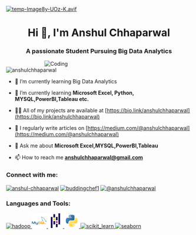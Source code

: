 [![temp-Image8y-UOz-K.avif](https://i.postimg.cc/nhv9CWRR/temp-Image8y-UOz-K.avif)](https://postimg.cc/DSwwNxKL)
<h1 align="center">Hi 👋, I'm Anshul Chhaparwal</h1>
<h3 align="center">A passionate Student Pursuing Big Data Analytics</h3>
<img align="right" alt="Coding" width="400" src="https://camo.githubusercontent.com/0efb551692c8a7613883f4c6fecd09359d30516a7c0dc115388cadad7bdc475a/68747470733a2f2f63686f6f6c732e696e2f77702d636f6e74656e742f75706c6f6164732f646174612d736369656e63652d322d312e676966")


<p align="left"> <img src="https://komarev.com/ghpvc/?username=anshulchhaparwal&label=Profile%20views&color=0e75b6&style=flat" alt="anshulchhaparwal" /> </p>

- 🔭 I’m currently learning Big Data Analytics 

- 🌱 I’m currently learning **Microsoft Excel, Python, MYSQL,PowerBI,Tableau etc.**

- 👨‍💻 All of my projects are available at [https://bio.link/anshulchhaparwal](https://bio.link/anshulchhaparwal)

- 📝 I regularly write articles on [https://medium.com/@anshulchhaparwal](https://medium.com/@anshulchhaparwal)

- 💬 Ask me about **Microsoft Excel,MYSQL,PowerBI,Tableau**

- 📫 How to reach me **anshulchhaparwal@gmail.com**

<h3 align="left">Connect with me:</h3>
<p align="left">
<a href="https://linkedin.com/in/anshul-chhaparwal" target="blank"><img align="center" src="https://raw.githubusercontent.com/rahuldkjain/github-profile-readme-generator/master/src/images/icons/Social/linked-in-alt.svg" alt="anshul-chhaparwal" height="30" width="40" /></a>
<a href="https://instagram.com/buddingchef1" target="blank"><img align="center" src="https://raw.githubusercontent.com/rahuldkjain/github-profile-readme-generator/master/src/images/icons/Social/instagram.svg" alt="buddingchef1" height="30" width="40" /></a>
<a href="https://medium.com/@anshulchhaparwal" target="blank"><img align="center" src="https://raw.githubusercontent.com/rahuldkjain/github-profile-readme-generator/master/src/images/icons/Social/medium.svg" alt="@anshulchhaparwal" height="30" width="40" /></a>
</p>

<h3 align="left">Languages and Tools:</h3>
<p align="left"> <a href="https://hadoop.apache.org/" target="_blank" rel="noreferrer"> <img src="https://www.vectorlogo.zone/logos/apache_hadoop/apache_hadoop-icon.svg" alt="hadoop" width="40" height="40"/> </a> <a href="https://www.mysql.com/" target="_blank" rel="noreferrer"> <img src="https://raw.githubusercontent.com/devicons/devicon/master/icons/mysql/mysql-original-wordmark.svg" alt="mysql" width="40" height="40"/> </a> <a href="https://pandas.pydata.org/" target="_blank" rel="noreferrer"> <img src="https://raw.githubusercontent.com/devicons/devicon/2ae2a900d2f041da66e950e4d48052658d850630/icons/pandas/pandas-original.svg" alt="pandas" width="40" height="40"/> </a> <a href="https://www.python.org" target="_blank" rel="noreferrer"> <img src="https://raw.githubusercontent.com/devicons/devicon/master/icons/python/python-original.svg" alt="python" width="40" height="40"/> </a> <a href="https://scikit-learn.org/" target="_blank" rel="noreferrer"> <img src="https://upload.wikimedia.org/wikipedia/commons/0/05/Scikit_learn_logo_small.svg" alt="scikit_learn" width="40" height="40"/> </a> <a href="https://seaborn.pydata.org/" target="_blank" rel="noreferrer"> <img src="https://seaborn.pydata.org/_images/logo-mark-lightbg.svg" alt="seaborn" width="40" height="40"/> </a> </p>

